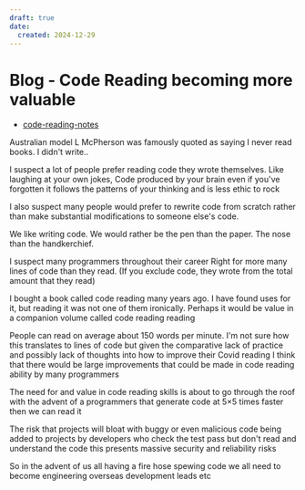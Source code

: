 ```yaml
---
draft: true
date:
  created: 2024-12-29
---
```

# Blog - Code Reading becoming more valuable

- [code-reading-notes](../../notes/software/git/code-reading-notes.md)

Australian model L McPherson was famously quoted as saying I never read books.
I didn't write..

I suspect a lot of people prefer reading code they wrote themselves. Like
laughing at your own jokes, Code produced by your brain even if you've
forgotten it follows the patterns of your thinking and is less ethic to rock

I also suspect many people would prefer to rewrite code from scratch rather
than make substantial modifications to someone else's code.

We like writing code. We would rather be the pen than the paper. The nose than
the handkerchief.

I suspect many programmers throughout their career Right for more many lines of
code than they read. (If you exclude code, they wrote from the total amount
that they read)

I bought a book called code reading many years ago. I have found uses for it,
but reading it was not one of them ironically. Perhaps it would be value in a
companion volume called code reading reading

People can read on average about 150 words per minute. I'm not sure how this
translates to lines of code but given the comparative lack of practice and
possibly lack of thoughts into how to improve their Covid reading I think that
there would be large improvements that could be made in code reading ability by
many programmers

The need for and value in code reading skills is about to go through the roof
with the advent of a programmers that generate code at 5×5 times faster then we
can read it

The risk that projects will bloat with buggy or even malicious code being added
to projects by developers who check the test pass but don't read and understand
the code this presents massive security and reliability risks

So in the advent of us all having a fire hose spewing code we all need to
become engineering overseas development leads etc
